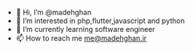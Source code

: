- 👋 Hi, I’m @madehghan
- 👀 I’m interested in php,flutter,javascript and python
- 🌱 I’m currently learning software engineer
- 📫 How to reach me me@madehghan.ir

<!---
madehghan/madehghan is a ✨ special ✨ repository because its `README.md` (this file) appears on your GitHub profile.
You can click the Preview link to take a look at your changes.
--->
